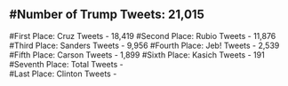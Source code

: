 #Number of Trump Tweets: 21,015
---
#First Place: Cruz Tweets - 18,419
#Second Place: Rubio Tweets - 11,876
#Third Place: Sanders Tweets - 9,956
#Fourth Place: Jeb! Tweets - 2,539
#Fifth Place: Carson Tweets - 1,899
#Sixth Place: Kasich Tweets - 191
#Seventh Place: Total Tweets -  
#Last Place: Clinton Tweets - 
